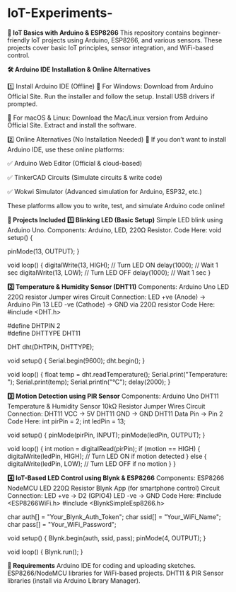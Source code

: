 # IoT-Experiments-

**🔌 IoT Basics with Arduino & ESP8266**
This repository contains beginner-friendly IoT projects using Arduino, ESP8266, and various sensors. These projects cover basic IoT principles, sensor integration, and WiFi-based control.

**🛠 Arduino IDE Installation & Online Alternatives**

1️⃣ Install Arduino IDE (Offline)
🔹 For Windows:
Download from Arduino Official Site.
Run the installer and follow the setup.
Install USB drivers if prompted.

🔹 For macOS & Linux:
Download the Mac/Linux version from Arduino Official Site.
Extract and install the software.

2️⃣ Online Alternatives (No Installation Needed)
🚀 If you don’t want to install Arduino IDE, use these online platforms:

✅ Arduino Web Editor (Official & cloud-based)

✅ TinkerCAD Circuits (Simulate circuits & write code)

✅ Wokwi Simulator (Advanced simulation for Arduino, ESP32, etc.)

These platforms allow you to write, test, and simulate Arduino code online!

**📌 Projects Included**
**1️⃣ Blinking LED (Basic Setup)**
Simple LED blink using Arduino Uno.
Components: Arduino, LED, 220Ω Resistor.
Code Here:
void setup() {

  pinMode(13, OUTPUT);
}

void loop() {
  digitalWrite(13, HIGH);  // Turn LED ON
  delay(1000);             // Wait 1 sec
  digitalWrite(13, LOW);   // Turn LED OFF
  delay(1000);             // Wait 1 sec
}


**2️⃣ Temperature & Humidity Sensor (DHT11)**
Components:
Arduino Uno
LED
220Ω resistor
Jumper wires
Circuit Connection:
LED +ve (Anode) → Arduino Pin 13
LED -ve (Cathode) → GND via 220Ω resistor
Code Here:
#include <DHT.h>

#define DHTPIN 2      
#define DHTTYPE DHT11 

DHT dht(DHTPIN, DHTTYPE);

void setup() {
  Serial.begin(9600);
  dht.begin();
}

void loop() {
  float temp = dht.readTemperature();
  Serial.print("Temperature: ");
  Serial.print(temp);
  Serial.println("°C");
  delay(2000);
}


**3️⃣ Motion Detection using PIR Sensor**
Components:
Arduino Uno
DHT11 Temperature & Humidity Sensor
10kΩ Resistor
Jumper Wires
Circuit Connection:
DHT11 VCC → 5V
DHT11 GND → GND
DHT11 Data Pin → Pin 2
Code Here:
int pirPin = 2;
int ledPin = 13;

void setup() {
  pinMode(pirPin, INPUT);
  pinMode(ledPin, OUTPUT);
}

void loop() {
  int motion = digitalRead(pirPin);
  if (motion == HIGH) {
    digitalWrite(ledPin, HIGH);  // Turn LED ON if motion detected
  } else {
    digitalWrite(ledPin, LOW);   // Turn LED OFF if no motion
  }
}


**4️⃣ IoT-Based LED Control using Blynk & ESP8266**
Components:
ESP8266 NodeMCU
LED
220Ω Resistor
Blynk App (for smartphone control)
Circuit Connection:
LED +ve → D2 (GPIO4)
LED -ve → GND
Code Here:
#include <ESP8266WiFi.h>
#include <BlynkSimpleEsp8266.h>

char auth[] = "Your_Blynk_Auth_Token";
char ssid[] = "Your_WiFi_Name";
char pass[] = "Your_WiFi_Password";

void setup() {
  Blynk.begin(auth, ssid, pass);
  pinMode(4, OUTPUT);
}

void loop() {
  Blynk.run();
}



**🔧 Requirements**
Arduino IDE for coding and uploading sketches.
ESP8266/NodeMCU libraries for WiFi-based projects.
DHT11 & PIR Sensor libraries (install via Arduino Library Manager).
